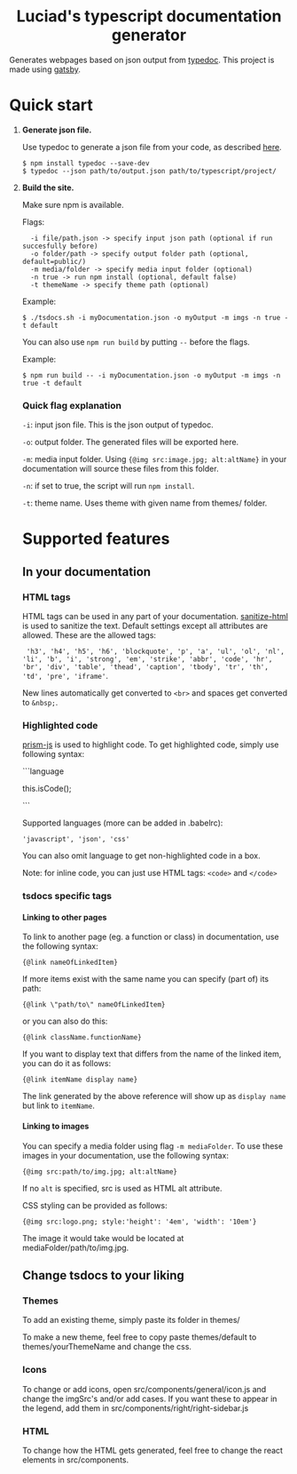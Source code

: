 <h1 align="center">
  Luciad's typescript documentation generator
</h1>

Generates webpages based on json output from  [typedoc](https://typedoc.org/). This project is made using [gatsby](www.gatsby.org).


# Quick start

1.  **Generate json file.**

    Use typedoc to generate a json file from your code, as described [here](https://typedoc.org/api/).

    ```shell
    $ npm install typedoc --save-dev
    $ typedoc --json path/to/output.json path/to/typescript/project/
    ```

1. **Build the site.**

    Make sure npm is available.

    Flags:
    ```shell
      -i file/path.json -> specify input json path (optional if run succesfully before)
      -o folder/path -> specify output folder path (optional, default=public/)
      -m media/folder -> specify media input folder (optional)
      -n true -> run npm install (optional, default false)
      -t themeName -> specify theme path (optional)
    ```

    Example:

    ```shell
    $ ./tsdocs.sh -i myDocumentation.json -o myOutput -m imgs -n true -t default
    ```

    You can also use ```npm run build``` by putting ```--``` before the flags.

    Example:

    ```shell
    $ npm run build -- -i myDocumentation.json -o myOutput -m imgs -n true -t default
    ```
    ### Quick flag explanation

    `-i`: input json file. This is the json output of typedoc.

    `-o`: output folder. The generated files will be exported here.

    `-m`: media input folder. Using `{@img src:image.jpg; alt:altName}` in your documentation will source these files from this folder.

    `-n`: if  set to true, the script will run `npm install`.

    `-t`: theme name. Uses theme with given name from themes/ folder.

    # Supported features
    ## In your documentation
    ### HTML tags
    HTML tags can be used in any part of your documentation.
    [sanitize-html](https://www.npmjs.com/package/sanitize-html) is used to sanitize the text. Default settings except all attributes are allowed. These are the allowed tags:

    ` 'h3', 'h4', 'h5', 'h6', 'blockquote', 'p', 'a', 'ul', 'ol', 'nl', 'li', 'b', 'i', 'strong', 'em', 'strike', 'abbr', 'code', 'hr', 'br', 'div', 'table', 'thead', 'caption', 'tbody', 'tr', 'th', 'td', 'pre', 'iframe'`.

    New lines automatically get converted to `<br>` and spaces get converted to `&nbsp;`.

    ### Highlighted code
    [prism-js](https://prismjs.com/) is used to highlight code.
    To get highlighted code, simply use following syntax:

    \```language

    this.isCode();

    \```

    Supported languages (more can be added in .babelrc):

    `'javascript', 'json', 'css'`

    You can also omit language to get non-highlighted code in a box.

    Note: for inline code, you can just use HTML tags: `<code>` and `</code>`

    ### tsdocs specific tags

    #### Linking to other pages

    To link to another page (eg. a function or class) in documentation, use the following syntax:
    ```
    {@link nameOfLinkedItem}
    ```

    If more items exist with the same name you can specify (part of) its path:
    ```
    {@link \"path/to\" nameOfLinkedItem}
    ```
    or you can also do this:
    ```
    {@link className.functionName}
    ```

    If you want to display text that differs from the name of the linked item, you can do it as follows:
    ```
    {@link itemName display name}
    ```
    The link generated by the above reference will show up as  `display name` but link to `itemName`.
    #### Linking to images
    You can specify a media folder using flag `-m mediaFolder`. To use these images in your documentation, use the following syntax:
    ```
    {@img src:path/to/img.jpg; alt:altName}
    ```
    If no `alt` is specified, src is used as HTML alt attribute.

    CSS styling can be provided as follows:

    ```
    {@img src:logo.png; style:'height': '4em', 'width': '10em'}
    ```

    The image it would take would be located at mediaFolder/path/to/img.jpg.

    ## Change tsdocs to your liking
    ### Themes
    To add an existing theme, simply paste its folder in themes/

    To make a new theme, feel free to copy paste themes/default to themes/yourThemeName and change the css.
    ### Icons
    To change or add icons, open src/components/general/icon.js and change the imgSrc's and/or add cases. If you want these to appear in the legend, add them in src/components/right/right-sidebar.js

    ### HTML
    To change how the HTML gets generated, feel free to change the react elements in src/components.